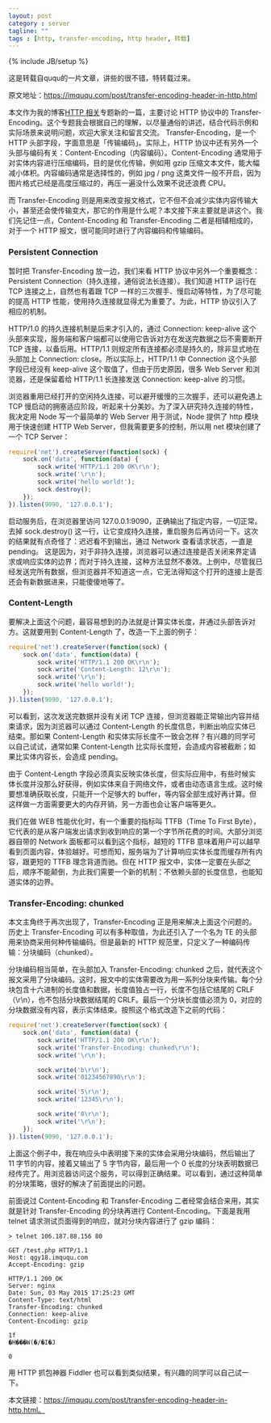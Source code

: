 ```yaml
---
layout: post
category : server
tagline: ""
tags : [http, transfer-encoding, http header, 转载]
---
```

{% include JB/setup %}

这是转载自ququ的一片文章，讲些的很不错，特转载过来。

原文地址：<https://imququ.com/post/transfer-encoding-header-in-http.html>

本文作为我的博客[HTTP 相关](https://imququ.com/series.html#toc-7)专题新的一篇，主要讨论 HTTP 协议中的 Transfer-Encoding。这个专题我会根据自己的理解，以尽量通俗的讲述，结合代码示例和实际场景来说明问题，欢迎大家关注和留言交流。
Transfer-Encoding，是一个 HTTP 头部字段，字面意思是「传输编码」。实际上，HTTP 协议中还有另外一个头部与编码有关：Content-Encoding（内容编码）。Content-Encoding 通常用于对实体内容进行压缩编码，目的是优化传输，例如用 gzip 压缩文本文件，能大幅减小体积。内容编码通常是选择性的，例如 jpg / png 这类文件一般不开启，因为图片格式已经是高度压缩过的，再压一遍没什么效果不说还浪费 CPU。

而 Transfer-Encoding 则是用来改变报文格式，它不但不会减少实体内容传输大小，甚至还会使传输变大，那它的作用是什么呢？本文接下来主要就是讲这个。我们先记住一点，Content-Encoding 和 Transfer-Encoding 二者是相辅相成的，对于一个 HTTP 报文，很可能同时进行了内容编码和传输编码。

### Persistent Connection

暂时把 Transfer-Encoding 放一边，我们来看 HTTP 协议中另外一个重要概念：Persistent Connection（持久连接，通俗说法长连接）。我们知道 HTTP 运行在 TCP 连接之上，自然也有着跟 TCP 一样的三次握手、慢启动等特性，为了尽可能的提高 HTTP 性能，使用持久连接就显得尤为重要了。为此，HTTP 协议引入了相应的机制。

HTTP/1.0 的持久连接机制是后来才引入的，通过 Connection: keep-alive 这个头部来实现，服务端和客户端都可以使用它告诉对方在发送完数据之后不需要断开 TCP 连接，以备后用。HTTP/1.1 则规定所有连接都必须是持久的，除非显式地在头部加上 Connection: close。所以实际上，HTTP/1.1 中 Connection 这个头部字段已经没有 keep-alive 这个取值了，但由于历史原因，很多 Web Server 和浏览器，还是保留着给 HTTP/1.1 长连接发送 Connection: keep-alive 的习惯。

浏览器重用已经打开的空闲持久连接，可以避开缓慢的三次握手，还可以避免遇上 TCP 慢启动的拥塞适应阶段，听起来十分美妙。为了深入研究持久连接的特性，我决定用 Node 写一个最简单的 Web Server 用于测试，Node 提供了 http 模块用于快速创建 HTTP Web Server，但我需要更多的控制，所以用 net 模块创建了一个 TCP Server：

```js
require('net').createServer(function(sock) {
    sock.on('data', function(data) {
        sock.write('HTTP/1.1 200 OK\r\n');
        sock.write('\r\n');
        sock.write('hello world!');
        sock.destroy();
    });
}).listen(9090, '127.0.0.1');
```

启动服务后，在浏览器里访问 127.0.0.1:9090，正确输出了指定内容，一切正常。去掉 sock.destroy() 这一行，让它变成持久连接，重启服务后再访问一下。这次的结果就有点奇怪了：迟迟看不到输出，通过 Network 查看请求状态，一直是 pending。
这是因为，对于非持久连接，浏览器可以通过连接是否关闭来界定请求或响应实体的边界；而对于持久连接，这种方法显然不奏效。上例中，尽管我已经发送完所有数据，但浏览器并不知道这一点，它无法得知这个打开的连接上是否还会有新数据进来，只能傻傻地等了。

<!--more-->

### Content-Length

要解决上面这个问题，最容易想到的办法就是计算实体长度，并通过头部告诉对方。这就要用到 Content-Length 了，改造一下上面的例子：

```js
require('net').createServer(function(sock) {
    sock.on('data', function(data) {
        sock.write('HTTP/1.1 200 OK\r\n');
        sock.write('Content-Length: 12\r\n');
        sock.write('\r\n');
        sock.write('hello world!');
    });
}).listen(9090, '127.0.0.1');
```

可以看到，这次发送完数据并没有关闭 TCP 连接，但浏览器能正常输出内容并结束请求，因为浏览器可以通过 Content-Length 的长度信息，判断出响应实体已结束。那如果 Content-Length 和实体实际长度不一致会怎样？有兴趣的同学可以自己试试，通常如果 Content-Length 比实际长度短，会造成内容被截断；如果比实体内容长，会造成 pending。

由于 Content-Length 字段必须真实反映实体长度，但实际应用中，有些时候实体长度并没那么好获得，例如实体来自于网络文件，或者由动态语言生成。这时候要想准确获取长度，只能开一个足够大的 buffer，等内容全部生成好再计算。但这样做一方面需要更大的内存开销，另一方面也会让客户端等更久。

我们在做 WEB 性能优化时，有一个重要的指标叫 TTFB（Time To First Byte），它代表的是从客户端发出请求到收到响应的第一个字节所花费的时间。大部分浏览器自带的 Network 面板都可以看到这个指标，越短的 TTFB 意味着用户可以越早看到页面内容，体验越好。可想而知，服务端为了计算响应实体长度而缓存所有内容，跟更短的 TTFB 理念背道而驰。但在 HTTP 报文中，实体一定要在头部之后，顺序不能颠倒，为此我们需要一个新的机制：不依赖头部的长度信息，也能知道实体的边界。

### Transfer-Encoding: chunked

本文主角终于再次出现了，Transfer-Encoding 正是用来解决上面这个问题的。历史上 Transfer-Encoding 可以有多种取值，为此还引入了一个名为 TE 的头部用来协商采用何种传输编码。但是最新的 HTTP 规范里，只定义了一种编码传输：分块编码（chunked）。

分块编码相当简单，在头部加入 Transfer-Encoding: chunked 之后，就代表这个报文采用了分块编码。这时，报文中的实体需要改为用一系列分块来传输。每个分块包含十六进制的长度值和数据，长度值独占一行，长度不包括它结尾的 CRLF（\r\n），也不包括分块数据结尾的 CRLF。最后一个分块长度值必须为 0，对应的分块数据没有内容，表示实体结束。按照这个格式改造下之前的代码：

```js
require('net').createServer(function(sock) {
    sock.on('data', function(data) {
        sock.write('HTTP/1.1 200 OK\r\n');
        sock.write('Transfer-Encoding: chunked\r\n');
        sock.write('\r\n');

        sock.write('b\r\n');
        sock.write('01234567890\r\n');

        sock.write('5\r\n');
        sock.write('12345\r\n');

        sock.write('0\r\n');
        sock.write('\r\n');
    });
}).listen(9090, '127.0.0.1');
```

上面这个例子中，我在响应头中表明接下来的实体会采用分块编码，然后输出了 11 字节的内容，接着又输出了 5 字节内容，最后用一个 0 长度的分块表明数据已经传完了。用浏览器访问这个服务，可以得到正确结果。可以看到，通过这种简单的分块策略，很好的解决了前面提出的问题。

前面说过 Content-Encoding 和 Transfer-Encoding 二者经常会结合来用，其实就是针对 Transfer-Encoding 的分块再进行 Content-Encoding。下面是我用 telnet 请求测试页面得到的响应，就对分块内容进行了 gzip 编码：

```
> telnet 106.187.88.156 80

GET /test.php HTTP/1.1
Host: qgy18.imququ.com
Accept-Encoding: gzip

HTTP/1.1 200 OK
Server: nginx
Date: Sun, 03 May 2015 17:25:23 GMT
Content-Type: text/html
Transfer-Encoding: chunked
Connection: keep-alive
Content-Encoding: gzip

1f
�H���W(�/�I�J

0
```

用 HTTP 抓包神器 Fiddler 也可以看到类似结果，有兴趣的同学可以自己试一下。

本文链接：https://imququ.com/post/transfer-encoding-header-in-http.html。
